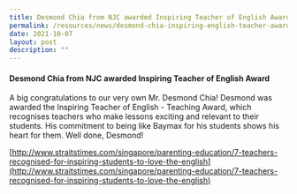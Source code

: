 ```yaml
---
title: Desmond Chia from NJC awarded Inspiring Teacher of English Award
permalink: /resources/news/desmond-chia-inspiring-english-teacher-award/
date: 2021-10-07
layout: post
description: ""
---
```

#### Desmond Chia from NJC awarded Inspiring Teacher of English Award

A big congratulations to our very own Mr. Desmond Chia! Desmond was awarded the Inspiring Teacher of English - Teaching Award, which recognises teachers who make lessons exciting and relevant to their students. His commitment to being like Baymax for his students shows his heart for them. Well done, Desmond!

[http://www.straitstimes.com/singapore/parenting-education/7-teachers-recognised-for-inspiring-students-to-love-the-english](http://www.straitstimes.com/singapore/parenting-education/7-teachers-recognised-for-inspiring-students-to-love-the-english)